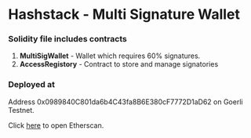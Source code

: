 # Hashstack - Multi Signature Wallet

### Solidity file includes contracts
1. **MultiSigWallet** - Wallet which requires 60% signatures.
2. **AccessRegistory** - Contract to store and manage signatories

### Deployed at
Address 0x0989840C801da6b4C43fa8B6E380cF7772D1aD62 on Goerli Testnet.

Click [here](https://goerli.etherscan.io/address/0x0989840C801da6b4C43fa8B6E380cF7772D1aD62) to open Etherscan.
